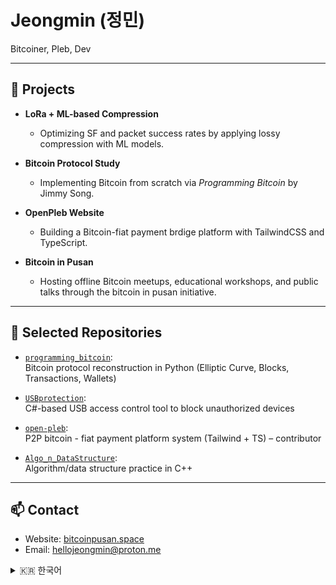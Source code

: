 
# Jeongmin (정민)

Bitcoiner, Pleb, Dev

---

## 🔧 Projects

- **LoRa + ML-based Compression**  
  - Optimizing SF and packet success rates by applying lossy compression with ML models.

- **Bitcoin Protocol Study**  
  - Implementing Bitcoin from scratch via *Programming Bitcoin* by Jimmy Song.

- **OpenPleb Website**  
  - Building a Bitcoin-fiat payment brdige platform with TailwindCSS and TypeScript.

- **Bitcoin in Pusan**
  - Hosting offline Bitcoin meetups, educational workshops, and public talks through the bitcoin in pusan initiative.

---

## 📁 Selected Repositories

- [`programming_bitcoin`](https://github.com/4xvgal/programming_bitcoin):  
  Bitcoin protocol reconstruction in Python (Elliptic Curve, Blocks, Transactions, Wallets)

- [`USBprotection`](https://github.com/4xvgal/USBprotection):  
  C#-based USB access control tool to block unauthorized devices

- [`open-pleb`](https://github.com/gandlafbtc/open-pleb):  
  P2P bitcoin - fiat payment platform system (Tailwind + TS) – contributor

- [`Algo_n_DataStructure`](https://github.com/4xvgal/Algo_n_DataStructure):  
  Algorithm/data structure practice in C++

---

## 📫 Contact

- Website: [bitcoinpusan.space](https://bitcoinpusan.space)  
- Email: [hellojeongmin@proton.me](mailto:hellojeongmin@proton.me)


<details>
<summary>🇰🇷 한국어</summary>

# 👋 정민 (Jeongmin)

시스템 프로그래밍과 비트코인에 관심이 많은 대학생입니다.  
LoRa 통신 최적화, 비트코인 프로토콜 구현, 타입스크립트 프론트엔드 개발에 집중하고 있습니다.

---

## 🔧 주요 프로젝트

- **LoRa + 머신러닝 압축**  
  - 손실압축을 통한 SF 및 패킷 성공률 개선 연구

- **비트코인 프로토콜 학습**  
  - 『Programming Bitcoin』을 기반으로 비트코인 직접 구현

- **OpenPleb 웹사이트**  
  - TailwindCSS + TypeScript 기반 비트코인-법화 결제 플랫폼 제작

- **Bitcoin in Pusan**
  - BiP를 통해 오프라인 밋업, 비트코인 교육 및 공개 강연을 진행
---

## 📁 주요 리포지토리

- [`programming_bitcoin`](https://github.com/4xvgal/programming_bitcoin):  
  비트코인 프로토콜을 파이썬으로 직접 구현

- [`USBprotection`](https://github.com/4xvgal/USBprotection):  
  승인되지 않은 USB 접근을 차단하는 C# 보안 도구

- [`open-pleb`](https://github.com/gandlafbtc/open-pleb):  
  타입스크립트 기반 웹사이트 – 기여자

- [`Algo_n_DataStructure`](https://github.com/4xvgal/Algo_n_DataStructure):  
  C++로 구현한 알고리즘/자료구조 연습 리포지토리

---

## 📫 연락처

- 웹사이트: [bitcoinpusan.space](https://bitcoinpusan.space)  
- 이메일: [hellojeongmin@proton.me](mailto:hellojeongmin@proton.me)
</details>

